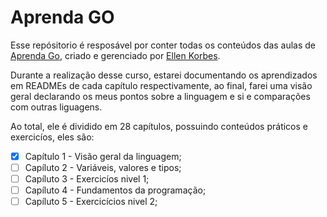 # Aprenda GO

Esse repósitorio é resposável por conter todas os conteúdos das aulas de [Aprenda Go](https://www.youtube.com/playlist?list=PLCKpcjBB_VlBsxJ9IseNxFllf-UFEXOdg), criado e gerenciado por [Ellen Korbes]().

Durante a realização desse curso, estarei documentando os aprendizados em READMEs de cada capítulo respectivamente, ao final, farei uma visão geral declarando os meus pontos sobre a linguagem e si e comparações com outras liguagens.

Ao total, ele é dividido em 28 capítulos, possuindo conteúdos práticos e exercicíos, eles são:

- [x] Capítulo 1 - Visão geral da linguagem;
- [ ] Capíluto 2 - Variáveis, valores e tipos;
- [ ] Capíluto 3 - Exercicíos nivel 1;
- [ ] Capíluto 4 - Fundamentos da programação;
- [ ] Capíluto 5 - Exercicícios nivel 2;